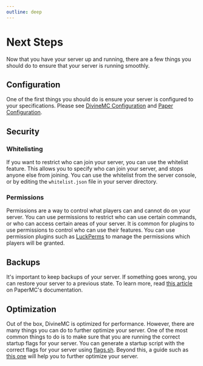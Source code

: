 ```yaml
---
outline: deep
---
```


# Next Steps

Now that you have your server up and running, there are a few things you should do to ensure that your server is running smoothly.

## Configuration

One of the first things you should do is ensure your server is configured to your specifications.
Please see [DivineMC Configuration](../reference/configuration) and [Paper Configuration](https://docs.papermc.io/paper/reference/configuration).

## Security

### Whitelisting

If you want to restrict who can join your server, you can use the whitelist feature. This allows you to
specify who can join your server, and stops anyone else from joining. You can use the whitelist from
the server console, or by editing the `whitelist.json` file in your server directory.

### Permissions

Permissions are a way to control what players can and cannot do on your server. You can use permissions
to restrict who can use certain commands, or who can access certain areas of your server. It is
common for plugins to use permissions to control who can use their features. You can use permission
plugins such as [LuckPerms](https://luckperms.net) to manage the permissions which players will be granted.

## Backups

It's important to keep backups of your server. If something goes wrong, you can restore your server to a
previous state. To learn more, read [this article](https://docs.papermc.io/paper/updating) on PaperMC's documentation.

## Optimization

Out of the box, DivineMC is optimized for performance. However, there are many things you can do to further
optimize your server. One of the most common things to do is to make sure that you are running the
correct startup flags for your server. You can generate a startup script with the correct flags for your server using [flags.sh](https://flags.sh).
Beyond this, a guide such as [this one](https://paper-chan.moe/paper-optimization/) will help you to further optimize your server.
